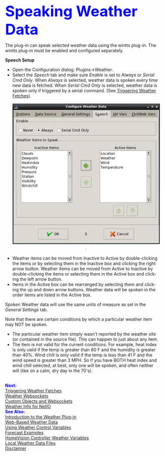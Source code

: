 <!DOCTYPE HTML PUBLIC "-//W3C//DTD HTML 4.01 Transitional//EN">
<!-- $Revision: 1.7 $ -->
<!-- $Date: 2021/10/05 02:07:52 $ -->
<html>
<head>
  <title>Weather Plug-in - Speaking Weather Data</title>
  <link rel="prev" href="localwx">
  <link rel="next" href="wxtriggers">
</head>

<body style="" lang="EN-US" link="blue" vlink="purple">

<font color="#0000ff" size="12"><b>Speaking Weather Data</b></font>
<p>
The plug-in can speak selected weather data using the wintts plug-in.
The wintts plug-in must be enabled and configured separately.
</p>
<b>
Speech Setup
</b>
<ul>
<li>
Open the Configuration dialog: Plugins-&gt;Weather.
<li>
Select the <i>Speech</i> tab and make sure <i>Enable</i> is set to <i>Always</i>
or <i>Serial Cmd Only</i>.
When <i>Always</i> is selected,
weather data is spoken every time new data is fetched.
When <i>Serial Cmd Only</i> is selected,
weather data is spoken only if triggered by a serial command.
(See <a href="wxtriggers">Triggering Weather Fetches</a>).<br><br>
<center><img  alt="Speech Configure" src="weatherspeech.gif">.</center>
<br>
<li>
Weather items can be moved from Inactive to Active by double-clicking the items or by selecting them
in the Inactive box and clicking the right arrow button.
Weather items can be moved from Active to Inactive by double-clicking the items or selecting them
in the Active box and clicking the left arrow button.
<li>
Items in the Active box can be rearranged by selecting them and clicking
the up and down arrow buttons.
Weather data will be spoken in the order items are listed in the Active box.
</ul>

</p>
<p>Spoken Weather data will use the same units of measure as set in the
<i>General Settings</i> tab.
<p>
Note that there are certain conditions by which a particular weather item
may NOT be spoken.
<ul>
<li>
The particular weather item simply wasn't reported by the weather site
(or contained in the source file).
This can happen to just about any item.
<li>
The item is not valid for the current conditions.
For example, heat index is only valid if the temp is greater than 80 F
and the humidity is greater than 40%.
Wind chill is only valid if the temp is less than 41 F
and the wind speed is greater than 3 MPH.
So if you have BOTH heat index and wind chill
selected, at best, only one will be spoken, and often neither will
(like on a calm, dry day in the 70's).
</ul>
</p>
<br><font color="#0000FF"><b>Next:</b></font><br>
<a href="wxtriggers">Triggering Weather Fetches</a><br>
<a href="wxws">Weather Websockets</a><br>
<a href="custom">Custom Objects and Websockets</a><br>
<a href="netio">Weather Info for NetIO</a><br>
<font color="#0000FF"><b>See Also:</b></font><br>
<a href="index">Introduction to the Weather Plug-in</a><br>
<a href="webwx">Web-Based Weather Data</a><br>
<a href="controlvars">Using Weather Control Variables</a><br>
<a href="forecast">Forecast Examples</a><br>
<a href="hvwxvars">HomeVision Controller Weather Variables</a><br>
<a href="localwx">Local Weather Data Files</a><br>
<a href="disclaimer">Disclaimer</a><br>
</body>
</html>
